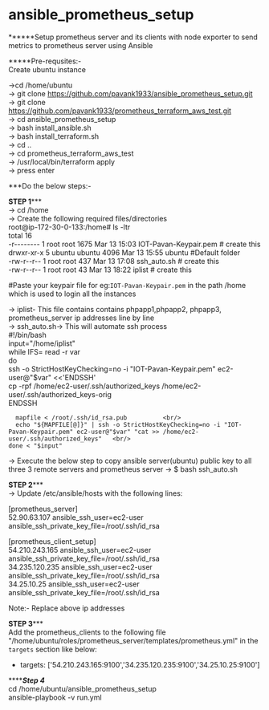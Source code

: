 # ansible_prometheus_setup
******Setup prometheus server and its clients with node exporter to send metrics to prometheus server using Ansible


*****Pre-requsites:-   <br/>
Create ubuntu instance   <br/>

->cd /home/ubuntu      <br/>
-> git clone https://github.com/pavank1933/ansible_prometheus_setup.git   <br/>
-> git clone https://github.com/pavank1933/prometheus_terraform_aws_test.git   <br/>
-> cd ansible_prometheus_setup        <br/>
-> bash install_ansible.sh	            <br/>
-> bash install_terraform.sh             <br/>
-> cd ..               <br/>
-> cd prometheus_terraform_aws_test            <br/>
-> /usr/local/bin/terraform apply              <br/>
-> press enter        <br/>


***Do the below steps:-                <br/>

****STEP 1*******            <br/>
-> cd /home                  <br/>
-> Create the following required files/directories                <br/>
root@ip-172-30-0-133:/home# ls -ltr                                    <br/>
total 16                    <br/>
-r-------- 1 root   root   1675 Mar 13 15:03 IOT-Pavan-Keypair.pem     # create this         <br/>
drwxr-xr-x 5 ubuntu ubuntu 4096 Mar 13 15:55 ubuntu                    #Default folder            <br/>
-rw-r--r-- 1 root   root    437 Mar 13 17:08 ssh_auto.sh               # create this           <br/>
-rw-r--r-- 1 root   root     43 Mar 13 18:22 iplist                    # create this              <br/>


#Paste your keypair file for eg:`IOT-Pavan-Keypair.pem` in the path /home which is used to login all the instances      <br/>


-> iplist- This file contains contains phpapp1,phpapp2, phpapp3, prometheus_server ip addresses line by line <br/>
-> ssh_auto.sh-> This will automate ssh process <br/>
   #!/bin/bash           <br/>
	input="/home/iplist"        <br/>
	while IFS= read -r var        <br/>
	do            <br/>
	  ssh -o StrictHostKeyChecking=no -i "IOT-Pavan-Keypair.pem" ec2-user@"$var" <<'ENDSSH'        <br/>
	  cp -rpf /home/ec2-user/.ssh/authorized_keys /home/ec2-user/.ssh/authorized_keys-orig         <br/>
	ENDSSH             <br/>

	  mapfile < /root/.ssh/id_rsa.pub          <br/>
	  echo "${MAPFILE[@]}" | ssh -o StrictHostKeyChecking=no -i "IOT-Pavan-Keypair.pem" ec2-user@"$var" "cat >> /home/ec2-user/.ssh/authorized_keys"   <br/>
	done < "$input"
-> Execute the below step to copy ansible server(ubuntu) public key to all three 3 remote servers and prometheus server
-> $ bash ssh_auto.sh              <br/>

****STEP 2*******           <br/>
-> Update /etc/ansible/hosts with the following lines:       <br/>

[prometheus_server]         <br/>
52.90.63.107 ansible_ssh_user=ec2-user ansible_ssh_private_key_file=/root/.ssh/id_rsa       <br/>

[prometheus_client_setup]             <br/>
54.210.243.165 ansible_ssh_user=ec2-user ansible_ssh_private_key_file=/root/.ssh/id_rsa       <br/>
34.235.120.235 ansible_ssh_user=ec2-user ansible_ssh_private_key_file=/root/.ssh/id_rsa           <br/>
34.25.10.25 ansible_ssh_user=ec2-user ansible_ssh_private_key_file=/root/.ssh/id_rsa             <br/>

Note:- Replace above ip addresses            <br/>


****STEP 3*******                      <br/>
Add the prometheus_clients to the following file "/home/ubuntu/roles/prometheus_server/templates/prometheus.yml" in the `targets` section like below:         <br/>
- targets: ['54.210.243.165:9100','34.235.120.235:9100','34.25.10.25:9100']            <br/>
 

*******Step 4***         <br/>
cd /home/ubuntu/ansible_prometheus_setup      <br/>
ansible-playbook -v run.yml        <br/>
